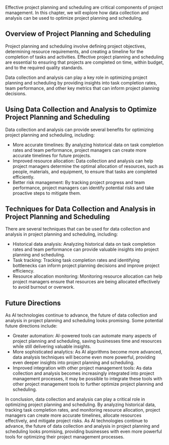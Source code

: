 
Effective project planning and scheduling are critical components of project management. In this chapter, we will explore how data collection and analysis can be used to optimize project planning and scheduling.

Overview of Project Planning and Scheduling
-------------------------------------------

Project planning and scheduling involve defining project objectives, determining resource requirements, and creating a timeline for the completion of tasks and activities. Effective project planning and scheduling are essential to ensuring that projects are completed on time, within budget, and to the required quality standards.

Data collection and analysis can play a key role in optimizing project planning and scheduling by providing insights into task completion rates, team performance, and other key metrics that can inform project planning decisions.

Using Data Collection and Analysis to Optimize Project Planning and Scheduling
------------------------------------------------------------------------------

Data collection and analysis can provide several benefits for optimizing project planning and scheduling, including:

* More accurate timelines: By analyzing historical data on task completion rates and team performance, project managers can create more accurate timelines for future projects.
* Improved resource allocation: Data collection and analysis can help project managers determine the optimal allocation of resources, such as people, materials, and equipment, to ensure that tasks are completed efficiently.
* Better risk management: By tracking project progress and team performance, project managers can identify potential risks and take proactive steps to mitigate them.

Techniques for Data Collection and Analysis in Project Planning and Scheduling
------------------------------------------------------------------------------

There are several techniques that can be used for data collection and analysis in project planning and scheduling, including:

* Historical data analysis: Analyzing historical data on task completion rates and team performance can provide valuable insights into project planning and scheduling.
* Task tracking: Tracking task completion rates and identifying bottlenecks can inform project planning decisions and improve project efficiency.
* Resource allocation monitoring: Monitoring resource allocation can help project managers ensure that resources are being allocated effectively to avoid burnout or overwork.

Future Directions
-----------------

As AI technologies continue to advance, the future of data collection and analysis in project planning and scheduling looks promising. Some potential future directions include:

* Greater automation: AI-powered tools can automate many aspects of project planning and scheduling, saving businesses time and resources while still delivering valuable insights.
* More sophisticated analytics: As AI algorithms become more advanced, data analysis techniques will become even more powerful, providing even deeper insights into project planning and scheduling.
* Improved integration with other project management tools: As data collection and analysis becomes increasingly integrated into project management processes, it may be possible to integrate these tools with other project management tools to further optimize project planning and scheduling.

In conclusion, data collection and analysis can play a critical role in optimizing project planning and scheduling. By analyzing historical data, tracking task completion rates, and monitoring resource allocation, project managers can create more accurate timelines, allocate resources effectively, and mitigate project risks. As AI technologies continue to advance, the future of data collection and analysis in project planning and scheduling looks promising, providing businesses with even more powerful tools for optimizing their project management processes.
